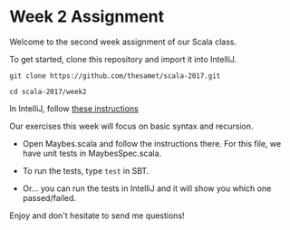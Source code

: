 Week 2 Assignment
=================

Welcome to the second week assignment of our Scala class.

To get started, clone this repository and import it into IntelliJ.

    git clone https://github.com/thesamet/scala-2017.git
     
    cd scala-2017/week2

In IntelliJ, follow [these instructions](https://www.jetbrains.com/help/idea/getting-started-with-sbt.html#import_project)

Our exercises this week will focus on basic syntax and recursion.

- Open Maybes.scala and follow the instructions there.
  For this file, we have unit tests in MaybesSpec.scala.

- To run the tests, type `test` in SBT.

- Or... you can run the tests in IntelliJ and it will show you which one passed/failed.


Enjoy and don't hesitate to send me questions!
